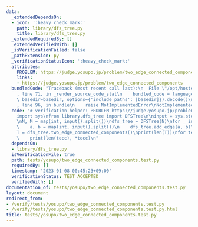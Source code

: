 ```yaml
---
data:
  _extendedDependsOn:
  - icon: ':heavy_check_mark:'
    path: library/dfs_tree.py
    title: library/dfs_tree.py
  _extendedRequiredBy: []
  _extendedVerifiedWith: []
  _isVerificationFailed: false
  _pathExtension: py
  _verificationStatusIcon: ':heavy_check_mark:'
  attributes:
    PROBLEM: https://judge.yosupo.jp/problem/two_edge_connected_components
    links:
    - https://judge.yosupo.jp/problem/two_edge_connected_components
  bundledCode: "Traceback (most recent call last):\n  File \"/opt/hostedtoolcache/PyPy/3.7.13/x64/site-packages/onlinejudge_verify/documentation/build.py\"\
    , line 71, in _render_source_code_stat\n    bundled_code = language.bundle(stat.path,\
    \ basedir=basedir, options={'include_paths': [basedir]}).decode()\n  File \"/opt/hostedtoolcache/PyPy/3.7.13/x64/site-packages/onlinejudge_verify/languages/python.py\"\
    , line 96, in bundle\n    raise NotImplementedError\nNotImplementedError\n"
  code: "# verification-helper: PROBLEM https://judge.yosupo.jp/problem/two_edge_connected_components\n\
    import sys\nfrom library.dfs_tree import DFSTree\n\ninput = sys.stdin.readline\n\
    \nN, M = map(int, input().split())\ndfs_tree = DFSTree(N)\nfor _ in range(M):\n\
    \    a, b = map(int, input().split())\n    dfs_tree.add_edge(a, b)\ndfs_tree.build()\n\
    T = dfs_tree.two_edge_connected_components()\nprint(len(T))\nfor tecc in T:\n\
    \    print(len(tecc), *tecc)\n"
  dependsOn:
  - library/dfs_tree.py
  isVerificationFile: true
  path: tests/yosupo/two_edge_connected_components.test.py
  requiredBy: []
  timestamp: '2023-01-08 00:45:23+09:00'
  verificationStatus: TEST_ACCEPTED
  verifiedWith: []
documentation_of: tests/yosupo/two_edge_connected_components.test.py
layout: document
redirect_from:
- /verify/tests/yosupo/two_edge_connected_components.test.py
- /verify/tests/yosupo/two_edge_connected_components.test.py.html
title: tests/yosupo/two_edge_connected_components.test.py
---
```


